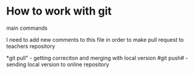 # How to work with git

main commands

I need to add new comments to this file in order to make pull request to teachers repository

*git pull" - getting correciton and merging with local version
#git push#  - sending local version to online repository
